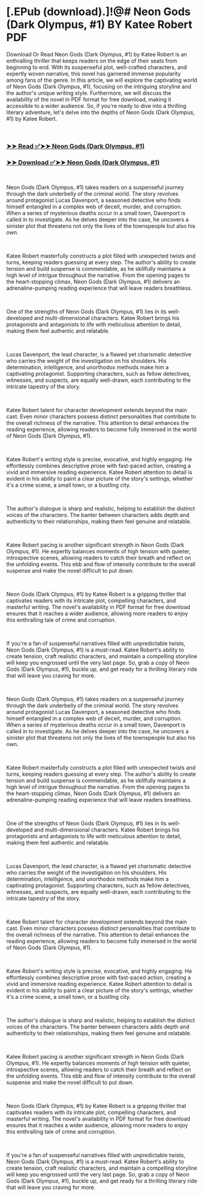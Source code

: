 # [.EPub (download).]!@# Neon Gods (Dark Olympus, #1) BY Katee Robert PDF

<p>Download Or Read Neon Gods (Dark Olympus, #1) by Katee Robert is an enthralling thriller that keeps readers on the edge of their seats from beginning to end. With its suspenseful plot, well-crafted characters, and expertly woven narrative, this novel has garnered immense popularity among fans of the genre. In this article, we will explore the captivating world of Neon Gods (Dark Olympus, #1), focusing on the intriguing storyline and the author's unique writing style. Furthermore, we will discuss the availability of the novel in PDF format for free download, making it accessible to a wider audience. So, if you're ready to dive into a thrilling literary adventure, let's delve into the depths of Neon Gods (Dark Olympus, #1) by Katee Robert.</p>
<p>&nbsp;</p>

### [➤➤ Read ✅➤➤ Neon Gods (Dark Olympus, #1)](https://pdf2worldwide.blogspot.com/id/54659771)

### [➤➤ Download ✅➤➤ Neon Gods (Dark Olympus, #1)](https://pdf2worldwide.blogspot.com/id/54659771)

<p>&nbsp;</p>
<p>Neon Gods (Dark Olympus, #1) takes readers on a suspenseful journey through the dark underbelly of the criminal world. The story revolves around protagonist Lucas Davenport, a seasoned detective who finds himself entangled in a complex web of deceit, murder, and corruption. When a series of mysterious deaths occur in a small town, Davenport is called in to investigate. As he delves deeper into the case, he uncovers a sinister plot that threatens not only the lives of the townspeople but also his own.</p>
<p>&nbsp;</p>
<p>Katee Robert masterfully constructs a plot filled with unexpected twists and turns, keeping readers guessing at every step. The author's ability to create tension and build suspense is commendable, as he skillfully maintains a high level of intrigue throughout the narrative. From the opening pages to the heart-stopping climax, Neon Gods (Dark Olympus, #1) delivers an adrenaline-pumping reading experience that will leave readers breathless.</p>
<p>&nbsp;</p>
<p>One of the strengths of Neon Gods (Dark Olympus, #1) lies in its well-developed and multi-dimensional characters. Katee Robert brings his protagonists and antagonists to life with meticulous attention to detail, making them feel authentic and relatable.</p>
<p>&nbsp;</p>
<p>Lucas Davenport, the lead character, is a flawed yet charismatic detective who carries the weight of the investigation on his shoulders. His determination, intelligence, and unorthodox methods make him a captivating protagonist. Supporting characters, such as fellow detectives, witnesses, and suspects, are equally well-drawn, each contributing to the intricate tapestry of the story.</p>
<p>&nbsp;</p>
<p>Katee Robert talent for character development extends beyond the main cast. Even minor characters possess distinct personalities that contribute to the overall richness of the narrative. This attention to detail enhances the reading experience, allowing readers to become fully immersed in the world of Neon Gods (Dark Olympus, #1).</p>
<p>&nbsp;</p>
<p>Katee Robert's writing style is precise, evocative, and highly engaging. He effortlessly combines descriptive prose with fast-paced action, creating a vivid and immersive reading experience. Katee Robert attention to detail is evident in his ability to paint a clear picture of the story's settings, whether it's a crime scene, a small town, or a bustling city.</p>
<p>&nbsp;</p>
<p>The author's dialogue is sharp and realistic, helping to establish the distinct voices of the characters. The banter between characters adds depth and authenticity to their relationships, making them feel genuine and relatable.</p>
<p>&nbsp;</p>
<p>Katee Robert pacing is another significant strength in Neon Gods (Dark Olympus, #1). He expertly balances moments of high tension with quieter, introspective scenes, allowing readers to catch their breath and reflect on the unfolding events. This ebb and flow of intensity contribute to the overall suspense and make the novel difficult to put down.</p>
<p>&nbsp;</p>
<p>Neon Gods (Dark Olympus, #1) by Katee Robert is a gripping thriller that captivates readers with its intricate plot, compelling characters, and masterful writing. The novel's availability in PDF format for free download ensures that it reaches a wider audience, allowing more readers to enjoy this enthralling tale of crime and corruption.</p>
<p>&nbsp;</p>
<p>If you're a fan of suspenseful narratives filled with unpredictable twists, Neon Gods (Dark Olympus, #1) is a must-read. Katee Robert's ability to create tension, craft realistic characters, and maintain a compelling storyline will keep you engrossed until the very last page. So, grab a copy of Neon Gods (Dark Olympus, #1), buckle up, and get ready for a thrilling literary ride that will leave you craving for more.</p>
<p>&nbsp;</p>
<p>Neon Gods (Dark Olympus, #1) takes readers on a suspenseful journey through the dark underbelly of the criminal world. The story revolves around protagonist Lucas Davenport, a seasoned detective who finds himself entangled in a complex web of deceit, murder, and corruption. When a series of mysterious deaths occur in a small town, Davenport is called in to investigate. As he delves deeper into the case, he uncovers a sinister plot that threatens not only the lives of the townspeople but also his own.</p>
<p>&nbsp;</p>
<p>Katee Robert masterfully constructs a plot filled with unexpected twists and turns, keeping readers guessing at every step. The author's ability to create tension and build suspense is commendable, as he skillfully maintains a high level of intrigue throughout the narrative. From the opening pages to the heart-stopping climax, Neon Gods (Dark Olympus, #1) delivers an adrenaline-pumping reading experience that will leave readers breathless.</p>
<p>&nbsp;</p>
<p>One of the strengths of Neon Gods (Dark Olympus, #1) lies in its well-developed and multi-dimensional characters. Katee Robert brings his protagonists and antagonists to life with meticulous attention to detail, making them feel authentic and relatable.</p>
<p>&nbsp;</p>
<p>Lucas Davenport, the lead character, is a flawed yet charismatic detective who carries the weight of the investigation on his shoulders. His determination, intelligence, and unorthodox methods make him a captivating protagonist. Supporting characters, such as fellow detectives, witnesses, and suspects, are equally well-drawn, each contributing to the intricate tapestry of the story.</p>
<p>&nbsp;</p>
<p>Katee Robert talent for character development extends beyond the main cast. Even minor characters possess distinct personalities that contribute to the overall richness of the narrative. This attention to detail enhances the reading experience, allowing readers to become fully immersed in the world of Neon Gods (Dark Olympus, #1).</p>
<p>&nbsp;</p>
<p>Katee Robert's writing style is precise, evocative, and highly engaging. He effortlessly combines descriptive prose with fast-paced action, creating a vivid and immersive reading experience. Katee Robert attention to detail is evident in his ability to paint a clear picture of the story's settings, whether it's a crime scene, a small town, or a bustling city.</p>
<p>&nbsp;</p>
<p>The author's dialogue is sharp and realistic, helping to establish the distinct voices of the characters. The banter between characters adds depth and authenticity to their relationships, making them feel genuine and relatable.</p>
<p>&nbsp;</p>
<p>Katee Robert pacing is another significant strength in Neon Gods (Dark Olympus, #1). He expertly balances moments of high tension with quieter, introspective scenes, allowing readers to catch their breath and reflect on the unfolding events. This ebb and flow of intensity contribute to the overall suspense and make the novel difficult to put down.</p>
<p>&nbsp;</p>
<p>Neon Gods (Dark Olympus, #1) by Katee Robert is a gripping thriller that captivates readers with its intricate plot, compelling characters, and masterful writing. The novel's availability in PDF format for free download ensures that it reaches a wider audience, allowing more readers to enjoy this enthralling tale of crime and corruption.</p>
<p>&nbsp;</p>
<p>If you're a fan of suspenseful narratives filled with unpredictable twists, Neon Gods (Dark Olympus, #1) is a must-read. Katee Robert's ability to create tension, craft realistic characters, and maintain a compelling storyline will keep you engrossed until the very last page. So, grab a copy of Neon Gods (Dark Olympus, #1), buckle up, and get ready for a thrilling literary ride that will leave you craving for more.</p>
<p>&nbsp;</p>
